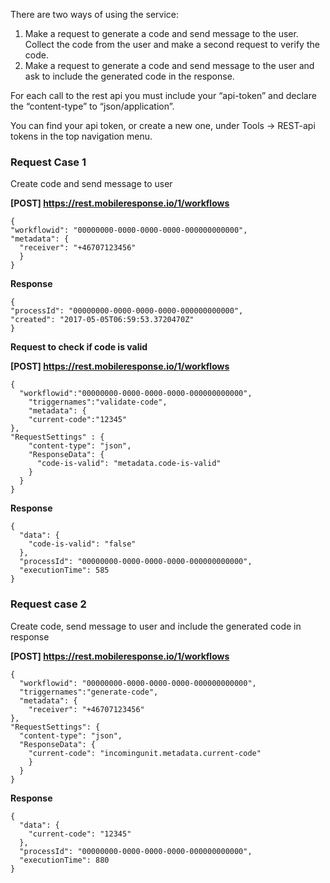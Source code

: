 There are two ways of using the service:

1. Make a request to generate a code and send message to the user. Collect the code from the
user and make a second request to verify the code.
2. Make a request to generate a code and send message to the user and ask to include the
generated code in the response.

For each call to the rest api you must include your “api-token” and declare the “content-type” to
“json/application”.

You can find your api token, or create a new one, under Tools -> REST-api tokens in the top navigation menu.

### Request Case 1

Create code and send message to user

**[POST] https://rest.mobileresponse.io/1/workflows**

```
{
"workflowid": "00000000-0000-0000-0000-000000000000",
"metadata": {
  "receiver": "+46707123456"
  }
}
```

**Response**

```
{
"processId": "00000000-0000-0000-0000-000000000000",
"created": "2017-05-05T06:59:53.3720470Z"
}
```
**Request to check if code is valid**

**[POST] https://rest.mobileresponse.io/1/workflows**

```
{
  "workflowid":"00000000-0000-0000-0000-000000000000",
    "triggernames":"validate-code",
    "metadata": {
    "current-code":"12345"
},
"RequestSettings" : {
    "content-type": "json",
    "ResponseData": {
      "code-is-valid": "metadata.code-is-valid"
    }
  }
}
```

**Response**

```
{
  "data": {
    "code-is-valid": "false"
  },
  "processId": "00000000-0000-0000-0000-000000000000",
  "executionTime": 585
}
```

### Request case 2

Create code, send message to user and include the generated code in response

**[POST] https://rest.mobileresponse.io/1/workflows**

```
{
  "workflowid": "00000000-0000-0000-0000-000000000000",
  "triggernames":"generate-code",
  "metadata": {
    "receiver": "+46707123456"
},
"RequestSettings": {
  "content-type": "json",
  "ResponseData": {
    "current-code": "incomingunit.metadata.current-code"
    }
  }
}
```

**Response**

```
{
  "data": {
    "current-code": "12345"
  },
  "processId": "00000000-0000-0000-0000-000000000000",
  "executionTime": 880
}
```
